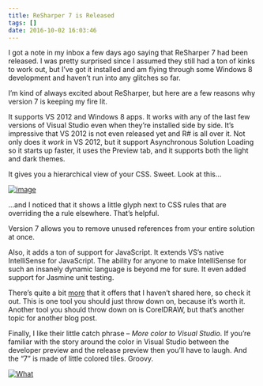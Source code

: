 ```yaml
---
title: ReSharper 7 is Released
tags: []
date: 2016-10-02 16:03:46
---
```


I got a note in my inbox a few days ago saying that ReSharper 7 had been released. I was pretty surprised since I assumed they still had a ton of kinks to work out, but I&rsquo;ve got it installed and am flying through some Windows 8 development and haven&rsquo;t run into any glitches so far.

I&rsquo;m kind of always excited about ReSharper, but here are a few reasons why version 7 is keeping my fire lit.

It supports VS 2012 and Windows 8 apps. It works with any of the last few versions of Visual Studio even when they&rsquo;re installed side by side. It&rsquo;s impressive that VS 2012 is not even released yet and R# is all over it. Not only does it _work_ in VS 2012, but it support Asynchronous Solution Loading so it starts up faster, it uses the Preview tab, and it supports both the light and dark themes.

It gives you a hierarchical view of your CSS. Sweet. Look at this&hellip;

[![](http://codefoster.blob.core.windows.net/site/image/1a5f4832a7334048ba0326192a64cb60/resharper-7-is-released_01_1.png "image")](http://{fix}/image.axd?picture=Windows-Live-Writer/b8da1d1707fe/0A42BFE2/image.png)

&hellip;and I noticed that it shows a little glyph next to CSS rules that are overriding the a rule elsewhere. That&rsquo;s helpful.

Version 7 allows you to remove unused references from your entire solution at once.

Also, it adds a ton of support for JavaScript. It extends VS&rsquo;s native IntelliSense for JavaScript. The ability for anyone to make IntelliSense for such an insanely dynamic language is beyond me for sure. It even added support for Jasmine unit testing.

There&rsquo;s quite a bit [more](http://www.jetbrains.com/resharper/whatsnew/index.html) that it offers that I haven&rsquo;t shared here, so check it out. This is one tool you should just throw down on, because it&rsquo;s worth it. Another tool you should throw down on is CorelDRAW, but that&rsquo;s another topic for another blog post.

Finally, I like their little catch phrase &ndash; _More color to Visual Studio_. If you&rsquo;re familiar with the story around the color in Visual Studio between the developer preview and the release preview then you&rsquo;ll have to laugh. And the &ldquo;7&rdquo; is made of little colored tiles. Groovy.

[![What](http://codefoster.blob.core.windows.net/site/image/2da408aa4aaa43f38c0234ff407b1b0b/resharper-7-is-released_02_1.png "What")](http://www.jetbrains.com/whatsnew/index.html)